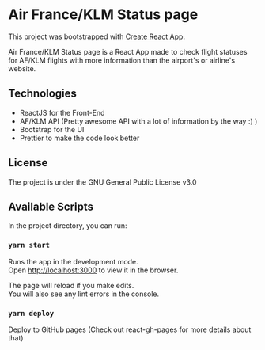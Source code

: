# Air France/KLM Status page

This project was bootstrapped with [Create React App](https://github.com/facebook/create-react-app).

Air France/KLM Status page is a React App made to check flight statuses for AF/KLM flights with more information than
the airport's or airline's website.

## Technologies
- ReactJS for the Front-End
- AF/KLM API (Pretty awesome API with a lot of information by the way :) )
- Bootstrap for the UI
- Prettier to make the code look better

## License
The project is under the GNU General Public License v3.0

## Available Scripts

In the project directory, you can run:

### `yarn start`

Runs the app in the development mode.\
Open [http://localhost:3000](http://localhost:3000) to view it in the browser.

The page will reload if you make edits.\
You will also see any lint errors in the console.

### `yarn deploy`

Deploy to GitHub pages (Check out react-gh-pages for more details about that)